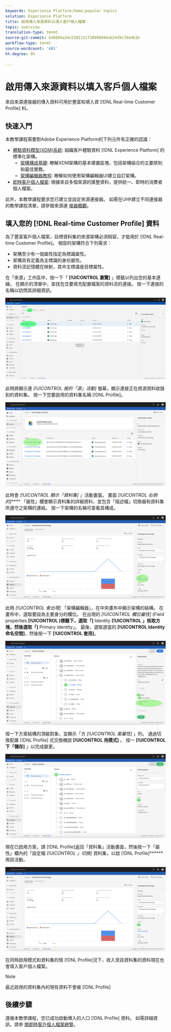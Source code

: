 ```yaml
---
keywords: Experience Platform;home;popular topics
solution: Experience Platform
title: 啟用傳入來源資料以填入客戶個人檔案
topic: overview
translation-type: tm+mt
source-git-commit: bd9884a24c5301121f30090946ab24d9c394db1b
workflow-type: tm+mt
source-wordcount: '481'
ht-degree: 0%

---
```



# 啟用傳入來源資料以填入客戶個人檔案

來自來源連接器的傳入資料可用於豐富和填入資 [!DNL Real-time Customer Profile] 料。

## 快速入門

本教學課程需要對Adobe Experience Platform的下列元件有正確的認識：

- [體驗資料模型(XDM)系統](../../../xdm/home.md): 組織客戶體驗資料 [!DNL Experience Platform] 的標準化架構。
   - [架構構成基礎](../../../xdm/schema/composition.md): 瞭解XDM架構的基本建置區塊，包括架構組合的主要原則和最佳實務。
   - [架構編輯器教程](../../../xdm/tutorials/create-schema-ui.md): 瞭解如何使用架構編輯器UI建立自訂架構。
- [即時客戶個人檔案](../../../profile/home.md): 根據來自多個來源的匯整資料，提供統一、即時的消費者個人檔案。

此外，本教學課程要求您已建立並設定來源連接器。  如需在UI中建立不同連接器的教學課程清單，請參閱來源連 [接器概觀](../../home.md)。

## 填入您的 [!DNL Real-time Customer Profile] 資料

為了豐富客戶個人檔案，目標資料集的來源架構必須相容，才能用於 [!DNL Real-time Customer Profile]。 相容的架構符合下列需求：

- 架構至少有一個屬性指定為標識屬性。
- 架構具有定義為主標識的身份屬性。
- 資料流記憶體在映射，其中主標識是目標屬性。

在「來源」工作區中，按一下「 **[!UICONTROL 瀏覽]** 」標籤以列出您的基本連線。 在顯示的清單中，查找包含要填充配置檔案的資料流的連接。 按一下連接的名稱以訪問其詳細資訊。

![](../../images/tutorials/dataflow/cloud-storage/batch/browse.png)

此時將顯示連 *[!UICONTROL 接的「源」活動]* 螢幕，顯示連接正在將源資料收錄到的資料集。 按一下您要啟用的資料集名稱 [!DNL Profile]。

![](../../images/tutorials/dataflow/cloud-storage/batch/dataset-dataflow.png)

此時會 *[!UICONTROL 顯示「資料集]* 」活動畫面。 畫面 *[!UICONTROL 右側的]***** 「屬性」欄會顯示資料集的詳細資料，並包含「描述檔」切換器和資料集所遵守之架構的連結。 按一下架構的名稱可查看其構成。

![](../../images/tutorials/dataflow/cloud-storage/batch/select-dataset-schema.png)

此時 *[!UICONTROL 會出現]* 「架構編輯器」，在中央畫布中顯示架構的結構。 在畫布中，選取要設為主要身分的欄位。 在出現的 *[!UICONTROL 欄位屬性]* (Field properties **[!UICONTROL )標籤下，選取「]** Identity **[!UICONTROL 」核取方塊，然後選取「]** Primary identity」。 最後，選取適當的 **[!UICONTROL Identity命名空間]**，然後按一下 **[!UICONTROL 套用]**。

![](../../images/tutorials/dataflow/cloud-storage/batch/set-schema-identity.png)

按一下方案結構的頂級對象，並顯示「方 *[!UICONTROL 案屬性]* 」列。 通過切換配置 [!DNL Profile] 式交換機啟 **[!UICONTROL 用模式]** 。 按一 **[!UICONTROL 下「儲存]** 」以完成變更。

![](../../images/tutorials/dataflow/cloud-storage/batch/enable-profile.png)

現在已啟用方案，請 [!DNL Profile]返回「資料集」活動畫面，然後按一下「屬性」欄內的「設定檔 *[!UICONTROL 」切換]* 資料集，以啟 [!DNL Profile]****** 用該活動。

![](../../images/tutorials/dataflow/cloud-storage/batch/enable-dataset-profile.png)

在同時啟用模式和資料集的情 [!DNL Profile]況下，收入至該資料集的資料現在也會填入客戶個人檔案。

>[!NOTE]
>
>最近啟用的資料集內的現有資料不會被 [!DNL Profile]

## 後續步驟

遵循本教學課程，您已成功啟動傳入的人口 [!DNL Profile] 資料。 如需詳細資訊，請參 [閱即時客戶個人檔案總覽](../../../profile/home.md)。